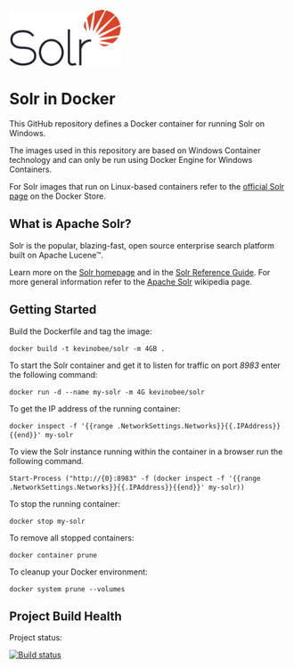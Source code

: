 [![Solr logo](https://raw.githubusercontent.com/docker-library/docs/master/solr/logo.png "See more on the Solr homepage")](http://lucene.apache.org/solr/)
# Solr in Docker

This GitHub repository defines a Docker container for running Solr on Windows.

The images used in this repository are based on Windows Container technology and can only be run using Docker Engine for Windows Containers.

For Solr images that run on Linux-based containers refer to the [official Solr page](https://store.docker.com/images/solr) on the Docker Store.


## What is Apache Solr?

Solr is the popular, blazing-fast, open source enterprise search platform built on Apache Lucene™.

Learn more on the [Solr homepage](http://lucene.apache.org/solr/) and in the [Solr Reference Guide](https://www.apache.org/dyn/closer.cgi/lucene/solr/ref-guide/). For more general information refer to the [Apache Solr](wikipedia.org/wiki/Apache_Solr) wikipedia page.


## Getting Started

Build the Dockerfile and tag the image:
```
docker build -t kevinobee/solr -m 4GB .
```

To start the Solr container and get it to listen for traffic on port _8983_ enter the following command:
```
docker run -d --name my-solr -m 4G kevinobee/solr
```

To get the IP address of the running container:
```
docker inspect -f '{{range .NetworkSettings.Networks}}{{.IPAddress}}{{end}}' my-solr
```

To view the Solr instance running within the container in a browser run the following command.
```
Start-Process ("http://{0}:8983" -f (docker inspect -f '{{range .NetworkSettings.Networks}}{{.IPAddress}}{{end}}' my-solr))
```

To stop the running container:
```
docker stop my-solr
```

To remove all stopped containers:
```
docker container prune
```

To cleanup your Docker environment:
```
docker system prune --volumes
```

## Project Build Health

Project status:

[![Build status](https://ci.appveyor.com/api/projects/status/kn9t2oxlnll5v15l?svg=true)](https://ci.appveyor.com/project/kevinobee/docker-solr)